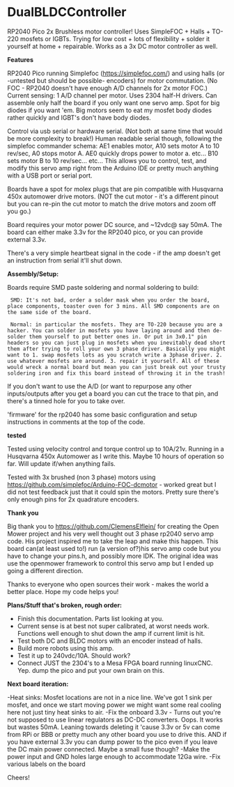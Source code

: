 # DualBLDCController
RP2040 Pico 2x Brushless motor controller! Uses SimpleFOC + Halls + TO-220 mosfets or IGBTs. Trying for low cost + lots of flexibility + solder it yourself at home + repairable. Works as a 3x DC motor controller as well.



**Features**

RP2040 Pico running Simplefoc (https://simplefoc.com/) and using halls (or -untested but should be possible- encoders) for motor commutation. (No FOC - RP2040 doesn't have enough A/D channels for 2x motor FOC.) Current sensing: 1 A/D channel per motor. Uses 2304 half-H drivers. Can assemble only half the board if you only want one servo amp. Spot for big diodes if you want 'em. Big motors seem to eat my mosfet body diodes rather quickly and IGBT's don't have body diodes. 

Control via usb serial or hardware serial. (Not both at same time that would be more complexity to break!) Human readable serial though, following the simplefoc commander schema: AE1 enables motor, A10 sets motor A to 10 rev/sec, A0 stops motor A. AE0 quickly drops power to motor a. etc... B10 sets motor B to 10 rev/sec... etc... This allows you to control, test, and modify this servo amp right from the Arduino IDE or pretty much anything with a USB port or serial port.

Boards have a spot for molex plugs that are pin compatible with Husqvarna 450x automower drive motors. (NOT the cut motor - it's a different pinout but you can re-pin the cut motor to match the drive motors and zoom off you go.) 

Board requires your motor power DC source, and ~12vdc@ say 50mA. The board can either make 3.3v for the RP2040 pico, or you can provide external 3.3v. 

There's a very simple heartbeat signal in the code - if the amp doesn't get an instruction from serial it'll shut down. 

**Assembly/Setup:**

Boards require SMD paste soldering and normal soldering to build: 

     SMD: It's not bad, order a solder mask when you order the board, place components, toaster oven for 3 mins. All SMD components are on the same side of the board. 
     
     Normal: in particular the mosfets. They are TO-220 because you are a hacker. You can solder in mosfets you have laying around and then de-solder them yourself to put better ones in. Or put in 3x0.1" pin headers so you can just plug in mosfets when you inevitably dead short them after trying to roll your own 3 phase driver. Basically you might want to 1. swap mosfets lots as you scratch write a 3phase driver. 2. use whatever mosfets are around. 3. repair it yourself. All of these would wreck a normal board but mean you can just break out your trusty soldering iron and fix this board instead of throwing it in the trash!

If you don't want to use the A/D (or want to repurpose any other inputs/outputs after you get a board you can cut the trace to that pin, and there's a tinned hole for you to take over.

'firmware' for the rp2040 has some basic configuration and setup instructions in comments at the top of the code.

**tested**

Tested using velocity control and torque control up to 10A/21v. Running in a Husqvarna 450x Automower as I write this. Maybe 10 hours of operation so far. Will update if/when anything fails.

Tested with 3x brushed (non 3 phase) motors using https://github.com/simplefoc/Arduino-FOC-dcmotor  - worked great but I did not test feedback just that it could spin the motors. Pretty sure there's only enough pins for 2x quadrature encoders.

**Thank you**

Big thank you to https://github.com/ClemensElflein/ for creating the Open Mower project and his very well thought out 3 phase rp2040 servo amp code. His project inspired me to take the leap and make this happen. This board can(at least used to!) run (a version of?)his servo amp code but you have to change your pins.h, and possibly more IDK. The original idea was use the openmower framework to control this servo amp but I ended up going a different direction.

Thanks to everyone who open sources their work - makes the world a better place. Hope my code helps you!

**Plans/Stuff that's broken, rough order:**

- Finish this documentation. Parts list looking at you.
- Current sense is at best not super calibrated, at worst needs work. Functions well enough to shut down the amp if current limit is hit.
- Test both DC and BLDC motors with an encoder instead of halls.
- Build more robots using this amp.
- Test it up to 240vdc/10A. Should work?
- Connect JUST the 2304's to a Mesa FPGA board running linuxCNC. Yep. dump the pico and put your own brain on this. 

**Next board iteration:**

-Heat sinks: Mosfet locations are not in a nice line. We've got 1 sink per mosfet, and once we start moving power we might want some real cooling here not just tiny heat sinks to air. 
-Fix the onboard 3.3v - Turns out you're not supposed to use linear regulators as DC-DC converters. Oops. It works but wastes 50mA. Leaning towards deleting it 'cause 3.3v or 5v can come from RPi or BBB or pretty much any other board you use to drive this. AND if you have external 3.3v you can dump power to the pico even if you leave the DC main power connected. Maybe a small fuse though?
-Make the power input and GND holes large enough to accommodate 12Ga wire.
-Fix various labels on the board

Cheers!
